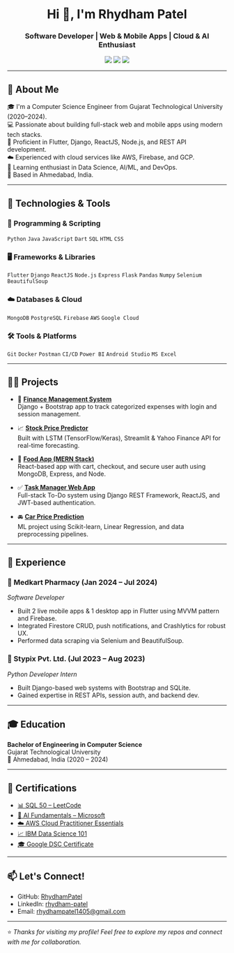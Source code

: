 <h1 align="center">Hi 👋, I'm Rhydham Patel</h1>
<h3 align="center">Software Developer | Web & Mobile Apps | Cloud & AI Enthusiast</h3>

<p align="center">
  <a href="https://github.com/RhydhamPatel"><img src="https://img.shields.io/github/followers/RhydhamPatel?label=Follow&style=social"></a>
  <a href="https://www.linkedin.com/in/rhydham-patel-35b2861ba/"><img src="https://img.shields.io/badge/LinkedIn-blue?logo=linkedin&style=flat"></a>
  <a href="mailto:rhydhampatel1405@gmail.com"><img src="https://img.shields.io/badge/Email-red?logo=gmail&style=flat"></a>
</p>

---

## 💫 About Me
🎓 I'm a Computer Science Engineer from Gujarat Technological University (2020–2024).  
💻 Passionate about building full-stack web and mobile apps using modern tech stacks.  
🚀 Proficient in Flutter, Django, ReactJS, Node.js, and REST API development.  
☁️ Experienced with cloud services like AWS, Firebase, and GCP.  
🔬 Learning enthusiast in Data Science, AI/ML, and DevOps.  
📍 Based in Ahmedabad, India.

---

## 🔧 Technologies & Tools

### 🧠 Programming & Scripting
`Python` `Java` `JavaScript` `Dart` `SQL` `HTML` `CSS`

### 🖥️ Frameworks & Libraries
`Flutter` `Django` `ReactJS` `Node.js` `Express` `Flask` `Pandas` `Numpy` `Selenium` `BeautifulSoup`

### ☁️ Databases & Cloud
`MongoDB` `PostgreSQL` `Firebase` `AWS` `Google Cloud`

### 🛠️ Tools & Platforms
`Git` `Docker` `Postman` `CI/CD` `Power BI` `Android Studio` `MS Excel`

---

## 🧑‍💻 Projects

- 🔢 [**Finance Management System**](#)  
  Django + Bootstrap app to track categorized expenses with login and session management.

- 📈 [**Stock Price Predictor**](#)  
  Built with LSTM (TensorFlow/Keras), Streamlit & Yahoo Finance API for real-time forecasting.

- 🍔 [**Food App (MERN Stack)**](https://food-app-rho-ten.vercel.app/)  
  React-based app with cart, checkout, and secure user auth using MongoDB, Express, and Node.

- ✅ [**Task Manager Web App**](#)  
  Full-stack To-Do system using Django REST Framework, ReactJS, and JWT-based authentication.

- 🚘 [**Car Price Prediction**](#)  
  ML project using Scikit-learn, Linear Regression, and data preprocessing pipelines.

---

## 💼 Experience

### 🏥 Medkart Pharmacy (Jan 2024 – Jul 2024)  
*Software Developer*  
- Built 2 live mobile apps & 1 desktop app in Flutter using MVVM pattern and Firebase.  
- Integrated Firestore CRUD, push notifications, and Crashlytics for robust UX.  
- Performed data scraping via Selenium and BeautifulSoup.

### 🧪 Stypix Pvt. Ltd. (Jul 2023 – Aug 2023)  
*Python Developer Intern*  
- Built Django-based web systems with Bootstrap and SQLite.  
- Gained expertise in REST APIs, session auth, and backend dev.

---

## 🎓 Education

**Bachelor of Engineering in Computer Science**  
Gujarat Technological University  
📍 Ahmedabad, India (2020 – 2024)

---

## 📜 Certifications

- [📊 SQL 50 – LeetCode](https://leetcode.com/medal/?showImg=0&id=7335541&isLevel=false)
- [🤖 AI Fundamentals – Microsoft](https://learn.microsoft.com/api/achievements/share/en-us/RhydhamPatel-6945/YEQKU7XR?sharingId=4F4CDC6C3F67F9AD)
- [☁️ AWS Cloud Practitioner Essentials](#)
- [📈 IBM Data Science 101](https://courses.yl-ptech.skillsnetwork.site/certificates/d713f468c10d40bdbe59c463e975d671)
- [🎓 Google DSC Certificate](https://cert.devtown.in.tech/verify/1ed65T)

---

## 📫 Let's Connect!

- GitHub: [RhydhamPatel](https://github.com/RhydhamPatel)  
- LinkedIn: [rhydham-patel](https://www.linkedin.com/in/rhydham-patel-35b2861ba/)  
- Email: rhydhampatel1405@gmail.com  

---

⭐ _Thanks for visiting my profile! Feel free to explore my repos and connect with me for collaboration._  
